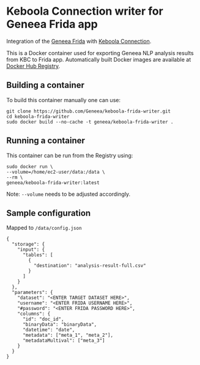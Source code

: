 # Keboola Connection writer for Geneea Frida app

Integration of the [Geneea Frida](https://frida.geneea.com) with [Keboola Connection](https://connection.keboola.com).

This is a Docker container used for exporting Geneea NLP analysis results from KBC to Frida app.
Automatically built Docker images are available at [Docker Hub Registry](https://hub.docker.com/r/geneea/keboola-frida-writer/).

## Building a container
To build this container manually one can use:

```
git clone https://github.com/Geneea/keboola-frida-writer.git
cd keboola-frida-writer
sudo docker build --no-cache -t geneea/keboola-frida-writer .
```

## Running a container
This container can be run from the Registry using:

```
sudo docker run \
--volume=/home/ec2-user/data:/data \
--rm \
geneea/keboola-frida-writer:latest
```
Note: `--volume` needs to be adjusted accordingly.

## Sample configuration
Mapped to `/data/config.json`

```
{
  "storage": {
    "input": {
      "tables": [
        {
          "destination": "analysis-result-full.csv"
        }
      ]
    }
  },
  "parameters": {
    "dataset": "<ENTER TARGET DATASET HERE>",
    "username": "<ENTER FRIDA USERNAME HERE>",
    "#password": "<ENTER FRIDA PASSWORD HERE>",
    "columns": {
      "id": "doc_id",
      "binaryData": "binaryData",
      "datetime": "date",
      "metadata": ["meta_1", "meta_2"],
      "metadataMultival": ["meta_3"]
    }
  }
}
```
